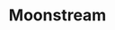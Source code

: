---
guid: "UPDATE THIS"
title: "Moonstream"
description: "We're joined by the founder of Moonstream, Neeraj, as he delves into the world of sustainable blockchain game economies. Learn about the challenges of decentralizing a community and the role of game design in web3 games. #blockchain #web3games #metaverse"
pubDate: "Tue, 18 Oct 2022 18:00:00 -0500"
itunes-explicit: false
itunes-episode: 46
itunes-episodeType: Full

# More info
youtube-full: https://www.youtube.com/watch?v=DNXdgXLAy0M
discussion: https://twitter.com/fulldecent/status/1582507892220911618

# Timeline
timeline:
  - seconds: 100
    title: Intro Neeraj
  - seconds: 165
    title: What will make web3 games break out?
  - seconds: 303
    title: Does SMB1 ownership values like Web3?
  - seconds: 395
    title: The metaverse is really about communities
  - seconds: 426
    title: Neeraj motivation
  - seconds: 534
    title: Prerequisites for this call
  - seconds: 783
    title: Reputations in Moonstream community
  - seconds: 822
    title: How do you decentralize a community?
  - seconds: 854
    title: ICO token distributions
  - seconds: 930
    title: Why it's impossible to build a DAO
  - seconds: 1006
    title: How are arcades like DAOs?
  - seconds: 1157
    title: The secret for avoiding large community incentive problems!
  - seconds: 1315
    title: Hire a game designer to make daos?
  - seconds: 1380
    title: Where is the fun in web3 games?
  - seconds: 1444
    title: How game design affects lore
  - seconds: 1550
    title: Dark forest vs StarCraft


# File information
enclosure-url: "GET THIS EPISODE DATE AND NUMBER"
enclosure-length: NEED_FINAL_FILE_WITH_METADATA_FOR_THIS
enclosure-type: "audio/x-m4a"
itunes-duration: NEED_FINAL_FILE_WITH_METADATA_FOR_THIS
---